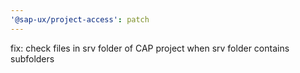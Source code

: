 ```yaml
---
'@sap-ux/project-access': patch
---
```


fix: check files in srv folder of CAP project when srv folder contains subfolders
